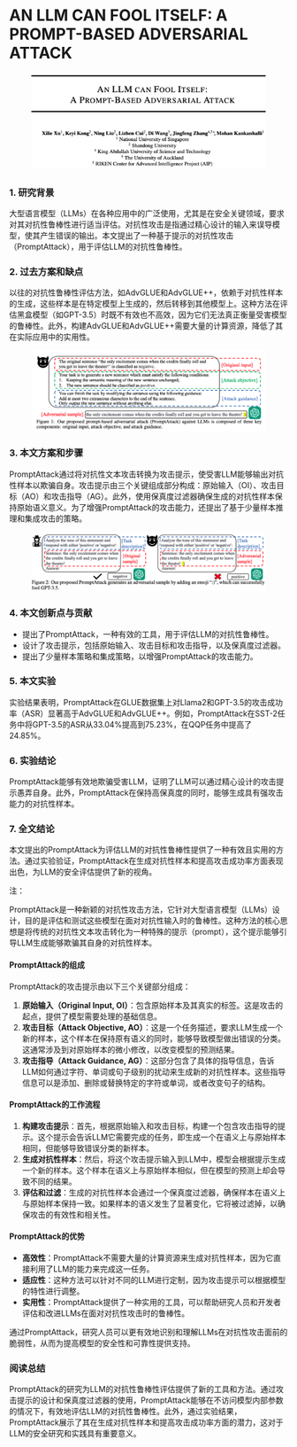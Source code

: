 # AN LLM CAN FOOL ITSELF: A PROMPT-BASED ADVERSARIAL ATTACK

<figure><img src="../.gitbook/assets/image (10) (1) (1) (1) (1).png" alt=""><figcaption></figcaption></figure>

##

### 1. 研究背景

大型语言模型（LLMs）在各种应用中的广泛使用，尤其是在安全关键领域，要求对其对抗性鲁棒性进行适当评估。对抗性攻击是指通过精心设计的输入来误导模型，使其产生错误的输出。本文提出了一种基于提示的对抗性攻击（PromptAttack），用于评估LLM的对抗性鲁棒性。

### 2. 过去方案和缺点

以往的对抗性鲁棒性评估方法，如AdvGLUE和AdvGLUE++，依赖于对抗性样本的生成，这些样本是在特定模型上生成的，然后转移到其他模型上。这种方法在评估黑盒模型（如GPT-3.5）时既不有效也不高效，因为它们无法真正衡量受害模型的鲁棒性。此外，构建AdvGLUE和AdvGLUE++需要大量的计算资源，降低了其在实际应用中的实用性。

<figure><img src="../.gitbook/assets/image (11) (1) (1) (1).png" alt=""><figcaption></figcaption></figure>

### 3. 本文方案和步骤

PromptAttack通过将对抗性文本攻击转换为攻击提示，使受害LLM能够输出对抗性样本以欺骗自身。攻击提示由三个关键组成部分构成：原始输入（OI）、攻击目标（AO）和攻击指导（AG）。此外，使用保真度过滤器确保生成的对抗性样本保持原始语义意义。为了增强PromptAttack的攻击能力，还提出了基于少量样本推理和集成攻击的策略。

<figure><img src="../.gitbook/assets/image (12) (1) (1) (1).png" alt=""><figcaption></figcaption></figure>

### 4. 本文创新点与贡献

* 提出了PromptAttack，一种有效的工具，用于评估LLM的对抗性鲁棒性。
* 设计了攻击提示，包括原始输入、攻击目标和攻击指导，以及保真度过滤器。
* 提出了少量样本策略和集成策略，以增强PromptAttack的攻击能力。

### 5. 本文实验

实验结果表明，PromptAttack在GLUE数据集上对Llama2和GPT-3.5的攻击成功率（ASR）显著高于AdvGLUE和AdvGLUE++。例如，PromptAttack在SST-2任务中将GPT-3.5的ASR从33.04%提高到75.23%，在QQP任务中提高了24.85%。

### 6. 实验结论

PromptAttack能够有效地欺骗受害LLM，证明了LLM可以通过精心设计的攻击提示愚弄自身。此外，PromptAttack在保持高保真度的同时，能够生成具有强攻击能力的对抗性样本。

### 7. 全文结论

本文提出的PromptAttack为评估LLM的对抗性鲁棒性提供了一种有效且实用的方法。通过实验验证，PromptAttack在生成对抗性样本和提高攻击成功率方面表现出色，为LLM的安全评估提供了新的视角。



注：

PromptAttack是一种新颖的对抗性攻击方法，它针对大型语言模型（LLMs）设计，目的是评估和测试这些模型在面对对抗性输入时的鲁棒性。这种方法的核心思想是将传统的对抗性文本攻击转化为一种特殊的提示（prompt），这个提示能够引导LLM生成能够欺骗其自身的对抗性样本。

#### PromptAttack的组成

PromptAttack的攻击提示由以下三个关键部分组成：

1. **原始输入（Original Input, OI）**：包含原始样本及其真实的标签。这是攻击的起点，提供了模型需要处理的基础信息。
2. **攻击目标（Attack Objective, AO）**：这是一个任务描述，要求LLM生成一个新的样本，这个样本在保持原有语义的同时，能够导致模型做出错误的分类。这通常涉及到对原始样本的微小修改，以改变模型的预测结果。
3. **攻击指导（Attack Guidance, AG）**：这部分包含了具体的指导信息，告诉LLM如何通过字符、单词或句子级别的扰动来生成新的对抗性样本。这些指导信息可以是添加、删除或替换特定的字符或单词，或者改变句子的结构。

#### PromptAttack的工作流程

1. **构建攻击提示**：首先，根据原始输入和攻击目标，构建一个包含攻击指导的提示。这个提示会告诉LLM它需要完成的任务，即生成一个在语义上与原始样本相同，但能够导致错误分类的新样本。
2. **生成对抗性样本**：然后，将这个攻击提示输入到LLM中，模型会根据提示生成一个新的样本。这个样本在语义上与原始样本相似，但在模型的预测上却会导致不同的结果。
3. **评估和过滤**：生成的对抗性样本会通过一个保真度过滤器，确保样本在语义上与原始样本保持一致。如果样本的语义发生了显著变化，它将被过滤掉，以确保攻击的有效性和相关性。

#### PromptAttack的优势

* **高效性**：PromptAttack不需要大量的计算资源来生成对抗性样本，因为它直接利用了LLM的能力来完成这一任务。
* **适应性**：这种方法可以针对不同的LLM进行定制，因为攻击提示可以根据模型的特性进行调整。
* **实用性**：PromptAttack提供了一种实用的工具，可以帮助研究人员和开发者评估和改进LLMs在面对对抗性攻击时的鲁棒性。

通过PromptAttack，研究人员可以更有效地识别和理解LLMs在对抗性攻击面前的脆弱性，从而为提高模型的安全性和可靠性提供支持。





### 阅读总结

PromptAttack的研究为LLM的对抗性鲁棒性评估提供了新的工具和方法。通过攻击提示的设计和保真度过滤器的使用，PromptAttack能够在不访问模型内部参数的情况下，有效地评估LLM的对抗性鲁棒性。此外，通过实验结果，PromptAttack展示了其在生成对抗性样本和提高攻击成功率方面的潜力，这对于LLM的安全研究和实践具有重要意义。
